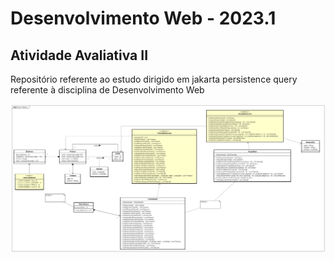 # Desenvolvimento Web - 2023.1
## Atividade Avaliativa II
Repositório referente ao estudo dirigido em jakarta persistence query referente à disciplina de Desenvolvimento Web


<img src="/Diagrama/GruposTrabalho.png">
